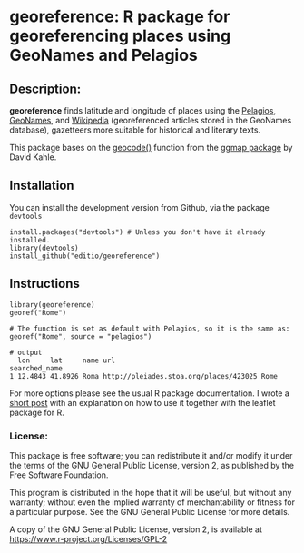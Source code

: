 # georeference: R package for georeferencing places using GeoNames and Pelagios

## Description: 

**georeference** finds latitude and longitude of places using the [Pelagios](http://commons.pelagios.org), [GeoNames](http://www.geonames.org), and [Wikipedia](http://www.geonames.org/wikipedia/) (georeferenced articles stored in the GeoNames database), gazetteers more suitable for historical and literary texts.

This package bases on the [geocode()](https://github.com/dkahle/ggmap/blob/master/R/geocode.R) function from the [ggmap package](https://github.com/dkahle/ggmap) by David Kahle.

## Installation 

You can install the development version from Github, via the package `devtools`

```
install.packages("devtools") # Unless you don't have it already installed.
library(devtools)
install_github("editio/georeference")
```


## Instructions

```
library(georeference)
georef("Rome")
```
```
# The function is set as default with Pelagios, so it is the same as:
georef("Rome", source = "pelagios")

# output
  lon     lat     name url                                    searched_name
1 12.4843 41.8926 Roma http://pleiades.stoa.org/places/423025 Rome
```

For more options please see the usual R package documentation. I wrote a [short post](http://editio.github.io/2018/03/27/georeference-geolocation-r-package.html) with an explanation on how to use it together with the leaflet package for R. 


### License:

This package is free software; you can redistribute it and/or modify it under the terms of the GNU General Public License, version 2, as published by the Free Software Foundation.

This program is distributed in the hope that it will be useful, but without any warranty; without even the implied warranty of merchantability or fitness for a particular purpose.  See the GNU General Public License for more details.

A copy of the GNU General Public License, version 2, is available at <https://www.r-project.org/Licenses/GPL-2>


